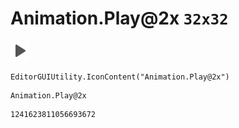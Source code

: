 # Animation.Play@2x `32x32`
<img src="/img/Animation.Play@2x.png" width=32 height=32>

``` CSharp
EditorGUIUtility.IconContent("Animation.Play@2x")
```
```
Animation.Play@2x
```
```
1241623811056693672
```
